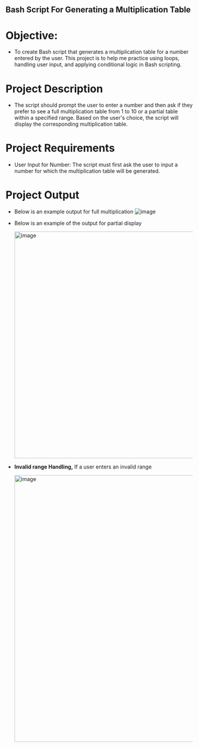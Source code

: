 ## Bash Script For Generating a Multiplication Table

# Objective: 

- To create Bash script that generates a multiplication table for a number entered by the user. This project
is to help me practice using loops, handling user input, and applying conditional logic in Bash scripting.
# Project Description
- The script should prompt the user to enter a number and then ask if they prefer to see a full multiplication table from 1 to 10 or a partial table within a specified range. Based on the user's choice, the script will display the corresponding multiplication table.
# Project Requirements
- User Input for Number: The script must first ask the user to input a number for which the multiplication table will be generated.

# Project Output

- Below is an example output for full multiplication
![image](https://github.com/user-attachments/assets/bdc73841-0bde-481d-bef1-a2631269e31b)

- Below is an example of the output for partial display

  <img width="609" alt="image" src="https://github.com/user-attachments/assets/ce2ec2d4-1ed9-43b2-bb8f-68de125ff9a4">

- **Invalid range Handling,** If a user enters an invalid range

  <img width="716" alt="image" src="https://github.com/user-attachments/assets/a2730f5d-43bf-4289-97cf-2653a3c9a0e5">


